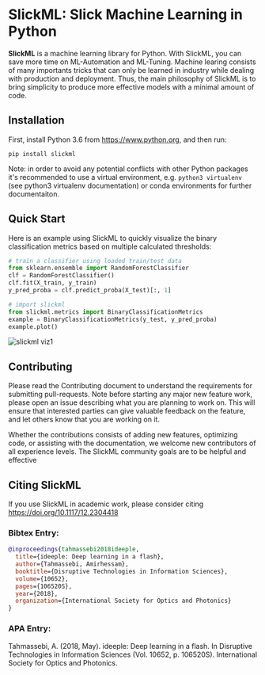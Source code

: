 # SlickML: Slick Machine Learning in Python

**SlickML** is a machine learning library for Python. With SlickML, you can save more time on ML-Automation and ML-Tuning. Machine learing consists of many importants tricks that can only be learned in industry while dealing with production and deployment. Thus, the main philosophy of SlickML is to bring simplicity to produce more effective models with a minimal amount of code.

## Installation

First, install Python 3.6 from https://www.python.org, and then run:

```
pip install slickml
```

Note: in order to avoid any potential conflicts with other Python packages it's recommended to use a virtual environment, e.g. `python3 virtualenv` (see python3 virtualenv documentation) or conda environments for further documentaiton.


## Quick Start
Here is an example using SlickML to quickly visualize the binary classification metrics based on multiple calculated thresholds:

```python
# train a classifier using loaded train/test data
from sklearn.ensemble import RandomForestClassifier
clf = RandomForestClassifier()
clf.fit(X_train, y_train)
y_pred_proba = clf.predict_proba(X_test)[:, 1]

# import slickml
from slickml.metrics import BinaryClassificationMetrics
example = BinaryClassificationMetrics(y_test, y_pred_proba)
example.plot()

```
![slickml viz1](https://raw.githubusercontent.com/slickml/slick-ml/master/assets/images/metrics2.png)

## Contributing

Please read the Contributing document to understand the requirements for submitting pull-requests. Note before 
starting any major new feature work, please open an issue describing what you are planning to work on. This will 
ensure that interested parties can give valuable feedback on the feature, and let others know that you are working 
on it. 

Whether the contributions consists of adding new features,  optimizing code, or assisting with the documentation, we 
welcome new contributors of all experience levels. The SlickML community goals are to be helpful and effective

## Citing SlickML
If you use SlickML in academic work, please consider citing https://doi.org/10.1117/12.2304418

### Bibtex Entry:
```bib
@inproceedings{tahmassebi2018ideeple,
  title={ideeple: Deep learning in a flash},
  author={Tahmassebi, Amirhessam},
  booktitle={Disruptive Technologies in Information Sciences},
  volume={10652},
  pages={106520S},
  year={2018},
  organization={International Society for Optics and Photonics}
}
```
### APA Entry:

Tahmassebi, A. (2018, May). ideeple: Deep learning in a flash. In Disruptive Technologies in Information Sciences (Vol. 10652, p. 106520S). International Society for Optics and Photonics.

